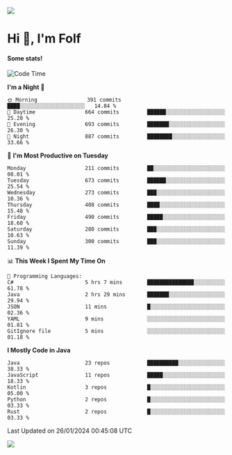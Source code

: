 <img src="https://komarev.com/ghpvc/?username=itsfolf"/>
<h1>Hi 👋, I'm Folf</h1>


#### Some stats!
<!--START_SECTION:waka-->
![Code Time](http://img.shields.io/badge/Code%20Time-2%2C104%20hrs%207%20mins-blue)

**I'm a Night 🦉** 

```text
🌞 Morning                391 commits         ████░░░░░░░░░░░░░░░░░░░░░   14.84 % 
🌆 Daytime                664 commits         ██████░░░░░░░░░░░░░░░░░░░   25.20 % 
🌃 Evening                693 commits         ███████░░░░░░░░░░░░░░░░░░   26.30 % 
🌙 Night                  887 commits         ████████░░░░░░░░░░░░░░░░░   33.66 % 
```
📅 **I'm Most Productive on Tuesday** 

```text
Monday                   211 commits         ██░░░░░░░░░░░░░░░░░░░░░░░   08.01 % 
Tuesday                  673 commits         ██████░░░░░░░░░░░░░░░░░░░   25.54 % 
Wednesday                273 commits         ███░░░░░░░░░░░░░░░░░░░░░░   10.36 % 
Thursday                 408 commits         ████░░░░░░░░░░░░░░░░░░░░░   15.48 % 
Friday                   490 commits         █████░░░░░░░░░░░░░░░░░░░░   18.60 % 
Saturday                 280 commits         ███░░░░░░░░░░░░░░░░░░░░░░   10.63 % 
Sunday                   300 commits         ███░░░░░░░░░░░░░░░░░░░░░░   11.39 % 
```


📊 **This Week I Spent My Time On** 

```text
💬 Programming Languages: 
C#                       5 hrs 7 mins        ███████████████░░░░░░░░░░   61.78 % 
Java                     2 hrs 29 mins       ███████░░░░░░░░░░░░░░░░░░   29.94 % 
JSON                     11 mins             █░░░░░░░░░░░░░░░░░░░░░░░░   02.36 % 
YAML                     9 mins              ░░░░░░░░░░░░░░░░░░░░░░░░░   01.81 % 
GitIgnore file           5 mins              ░░░░░░░░░░░░░░░░░░░░░░░░░   01.18 % 
```

**I Mostly Code in Java** 

```text
Java                     23 repos            ██████████░░░░░░░░░░░░░░░   38.33 % 
JavaScript               11 repos            █████░░░░░░░░░░░░░░░░░░░░   18.33 % 
Kotlin                   3 repos             █░░░░░░░░░░░░░░░░░░░░░░░░   05.00 % 
Python                   2 repos             █░░░░░░░░░░░░░░░░░░░░░░░░   03.33 % 
Rust                     2 repos             █░░░░░░░░░░░░░░░░░░░░░░░░   03.33 % 
```




 Last Updated on 26/01/2024 00:45:08 UTC
<!--END_SECTION:waka-->
<a src="https://discord.com/users/1090088995976925305"><img src="https://lanyard-profile-readme.vercel.app/api/1090088995976925305"/></a></td> 
